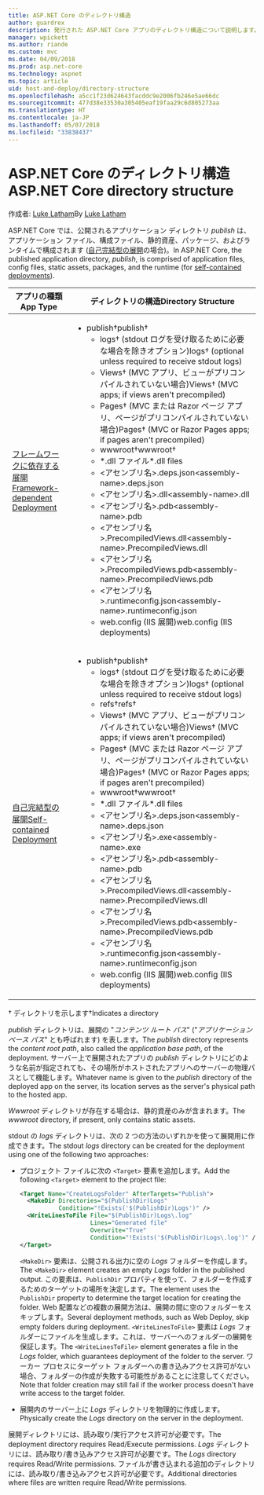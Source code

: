 ```yaml
---
title: ASP.NET Core のディレクトリ構造
author: guardrex
description: 発行された ASP.NET Core アプリのディレクトリ構造について説明します。
manager: wpickett
ms.author: riande
ms.custom: mvc
ms.date: 04/09/2018
ms.prod: asp.net-core
ms.technology: aspnet
ms.topic: article
uid: host-and-deploy/directory-structure
ms.openlocfilehash: a5cc1f23d624643facddc9e2006fb246e5ae66dc
ms.sourcegitcommit: 477d38e33530a305405eaf19faa29c6d805273aa
ms.translationtype: HT
ms.contentlocale: ja-JP
ms.lasthandoff: 05/07/2018
ms.locfileid: "33838437"
---
```

# <a name="aspnet-core-directory-structure"></a><span data-ttu-id="e9f0b-103">ASP.NET Core のディレクトリ構造</span><span class="sxs-lookup"><span data-stu-id="e9f0b-103">ASP.NET Core directory structure</span></span>

<span data-ttu-id="e9f0b-104">作成者: [Luke Latham](https://github.com/guardrex)</span><span class="sxs-lookup"><span data-stu-id="e9f0b-104">By [Luke Latham](https://github.com/guardrex)</span></span>

<span data-ttu-id="e9f0b-105">ASP.NET Core では、公開されるアプリケーション ディレクトリ *publish* は、アプリケーション ファイル、構成ファイル、静的資産、パッケージ、およびランタイムで構成されます ([自己完結型の展開](/dotnet/core/deploying/#self-contained-deployments-scd)の場合)。</span><span class="sxs-lookup"><span data-stu-id="e9f0b-105">In ASP.NET Core, the published application directory, *publish*, is comprised of application files, config files, static assets, packages, and the runtime (for [self-contained deployments](/dotnet/core/deploying/#self-contained-deployments-scd)).</span></span>


| <span data-ttu-id="e9f0b-106">アプリの種類</span><span class="sxs-lookup"><span data-stu-id="e9f0b-106">App Type</span></span> | <span data-ttu-id="e9f0b-107">ディレクトリの構造</span><span class="sxs-lookup"><span data-stu-id="e9f0b-107">Directory Structure</span></span> |
| -------- | ------------------- |
| [<span data-ttu-id="e9f0b-108">フレームワークに依存する展開</span><span class="sxs-lookup"><span data-stu-id="e9f0b-108">Framework-dependent Deployment</span></span>](/dotnet/core/deploying/#framework-dependent-deployments-fdd) | <ul><li><span data-ttu-id="e9f0b-109">publish&dagger;</span><span class="sxs-lookup"><span data-stu-id="e9f0b-109">publish&dagger;</span></span><ul><li><span data-ttu-id="e9f0b-110">logs&dagger; (stdout ログを受け取るために必要な場合を除きオプション)</span><span class="sxs-lookup"><span data-stu-id="e9f0b-110">logs&dagger; (optional unless required to receive stdout logs)</span></span></li><li><span data-ttu-id="e9f0b-111">Views&dagger; (MVC アプリ、ビューがプリコンパイルされていない場合)</span><span class="sxs-lookup"><span data-stu-id="e9f0b-111">Views&dagger; (MVC apps; if views aren't precompiled)</span></span></li><li><span data-ttu-id="e9f0b-112">Pages&dagger; (MVC または Razor ページ アプリ、ページがプリコンパイルされていない場合)</span><span class="sxs-lookup"><span data-stu-id="e9f0b-112">Pages&dagger; (MVC or Razor Pages apps; if pages aren't precompiled)</span></span></li><li><span data-ttu-id="e9f0b-113">wwwroot&dagger;</span><span class="sxs-lookup"><span data-stu-id="e9f0b-113">wwwroot&dagger;</span></span></li><li><span data-ttu-id="e9f0b-114">\*\.dll ファイル</span><span class="sxs-lookup"><span data-stu-id="e9f0b-114">\*\.dll files</span></span></li><li><span data-ttu-id="e9f0b-115">\<アセンブリ名>.deps.json</span><span class="sxs-lookup"><span data-stu-id="e9f0b-115">\<assembly-name>.deps.json</span></span></li><li><span data-ttu-id="e9f0b-116">\<アセンブリ名>.dll</span><span class="sxs-lookup"><span data-stu-id="e9f0b-116">\<assembly-name>.dll</span></span></li><li><span data-ttu-id="e9f0b-117">\<アセンブリ名>.pdb</span><span class="sxs-lookup"><span data-stu-id="e9f0b-117">\<assembly-name>.pdb</span></span></li><li><span data-ttu-id="e9f0b-118">\<アセンブリ名>.PrecompiledViews.dll</span><span class="sxs-lookup"><span data-stu-id="e9f0b-118">\<assembly-name>.PrecompiledViews.dll</span></span></li><li><span data-ttu-id="e9f0b-119">\<アセンブリ名>.PrecompiledViews.pdb</span><span class="sxs-lookup"><span data-stu-id="e9f0b-119">\<assembly-name>.PrecompiledViews.pdb</span></span></li><li><span data-ttu-id="e9f0b-120">\<アセンブリ名>.runtimeconfig.json</span><span class="sxs-lookup"><span data-stu-id="e9f0b-120">\<assembly-name>.runtimeconfig.json</span></span></li><li><span data-ttu-id="e9f0b-121">web.config (IIS 展開)</span><span class="sxs-lookup"><span data-stu-id="e9f0b-121">web.config (IIS deployments)</span></span></li></ul></li></ul> |
| [<span data-ttu-id="e9f0b-122">自己完結型の展開</span><span class="sxs-lookup"><span data-stu-id="e9f0b-122">Self-contained Deployment</span></span>](/dotnet/core/deploying/#self-contained-deployments-scd) | <ul><li><span data-ttu-id="e9f0b-123">publish&dagger;</span><span class="sxs-lookup"><span data-stu-id="e9f0b-123">publish&dagger;</span></span><ul><li><span data-ttu-id="e9f0b-124">logs&dagger; (stdout ログを受け取るために必要な場合を除きオプション)</span><span class="sxs-lookup"><span data-stu-id="e9f0b-124">logs&dagger; (optional unless required to receive stdout logs)</span></span></li><li><span data-ttu-id="e9f0b-125">refs&dagger;</span><span class="sxs-lookup"><span data-stu-id="e9f0b-125">refs&dagger;</span></span></li><li><span data-ttu-id="e9f0b-126">Views&dagger; (MVC アプリ、ビューがプリコンパイルされていない場合)</span><span class="sxs-lookup"><span data-stu-id="e9f0b-126">Views&dagger; (MVC apps; if views aren't precompiled)</span></span></li><li><span data-ttu-id="e9f0b-127">Pages&dagger; (MVC または Razor ページ アプリ、ページがプリコンパイルされていない場合)</span><span class="sxs-lookup"><span data-stu-id="e9f0b-127">Pages&dagger; (MVC or Razor Pages apps; if pages aren't precompiled)</span></span></li><li><span data-ttu-id="e9f0b-128">wwwroot&dagger;</span><span class="sxs-lookup"><span data-stu-id="e9f0b-128">wwwroot&dagger;</span></span></li><li><span data-ttu-id="e9f0b-129">\*.dll ファイル</span><span class="sxs-lookup"><span data-stu-id="e9f0b-129">\*.dll files</span></span></li><li><span data-ttu-id="e9f0b-130">\<アセンブリ名>.deps.json</span><span class="sxs-lookup"><span data-stu-id="e9f0b-130">\<assembly-name>.deps.json</span></span></li><li><span data-ttu-id="e9f0b-131">\<アセンブリ名>.exe</span><span class="sxs-lookup"><span data-stu-id="e9f0b-131">\<assembly-name>.exe</span></span></li><li><span data-ttu-id="e9f0b-132">\<アセンブリ名>.pdb</span><span class="sxs-lookup"><span data-stu-id="e9f0b-132">\<assembly-name>.pdb</span></span></li><li><span data-ttu-id="e9f0b-133">\<アセンブリ名>.PrecompiledViews.dll</span><span class="sxs-lookup"><span data-stu-id="e9f0b-133">\<assembly-name>.PrecompiledViews.dll</span></span></li><li><span data-ttu-id="e9f0b-134">\<アセンブリ名>.PrecompiledViews.pdb</span><span class="sxs-lookup"><span data-stu-id="e9f0b-134">\<assembly-name>.PrecompiledViews.pdb</span></span></li><li><span data-ttu-id="e9f0b-135">\<アセンブリ名>.runtimeconfig.json</span><span class="sxs-lookup"><span data-stu-id="e9f0b-135">\<assembly-name>.runtimeconfig.json</span></span></li><li><span data-ttu-id="e9f0b-136">web.config (IIS 展開)</span><span class="sxs-lookup"><span data-stu-id="e9f0b-136">web.config (IIS deployments)</span></span></li></ul></li></ul> |

<span data-ttu-id="e9f0b-137">&dagger; ディレクトリを示します</span><span class="sxs-lookup"><span data-stu-id="e9f0b-137">&dagger;Indicates a directory</span></span>

<span data-ttu-id="e9f0b-138">*publish* ディレクトリは、展開の "*コンテンツ ルート パス*" ("*アプリケーション ベース パス*" とも呼ばれます) を表します。</span><span class="sxs-lookup"><span data-stu-id="e9f0b-138">The *publish* directory represents the *content root path*, also called the *application base path*, of the deployment.</span></span> <span data-ttu-id="e9f0b-139">サーバー上で展開されたアプリの *publish* ディレクトリにどのような名前が指定されても、その場所がホストされたアプリへのサーバーの物理パスとして機能します。</span><span class="sxs-lookup"><span data-stu-id="e9f0b-139">Whatever name is given to the *publish* directory of the deployed app on the server, its location serves as the server's physical path to the hosted app.</span></span>

<span data-ttu-id="e9f0b-140">*Wwwroot* ディレクトリが存在する場合は、静的資産のみが含まれます。</span><span class="sxs-lookup"><span data-stu-id="e9f0b-140">The *wwwroot* directory, if present, only contains static assets.</span></span>

<span data-ttu-id="e9f0b-141">stdout の *logs* ディレクトリは、次の 2 つの方法のいずれかを使って展開用に作成できます。</span><span class="sxs-lookup"><span data-stu-id="e9f0b-141">The stdout *logs* directory can be created for the deployment using one of the following two approaches:</span></span>

* <span data-ttu-id="e9f0b-142">プロジェクト ファイルに次の `<Target>` 要素を追加します。</span><span class="sxs-lookup"><span data-stu-id="e9f0b-142">Add the following `<Target>` element to the project file:</span></span>

   ```xml
   <Target Name="CreateLogsFolder" AfterTargets="Publish">
     <MakeDir Directories="$(PublishDir)Logs" 
              Condition="!Exists('$(PublishDir)Logs')" />
     <WriteLinesToFile File="$(PublishDir)Logs\.log" 
                       Lines="Generated file" 
                       Overwrite="True" 
                       Condition="!Exists('$(PublishDir)Logs\.log')" />
   </Target>
   ```

   <span data-ttu-id="e9f0b-143">`<MakeDir>` 要素は、公開される出力に空の *Logs* フォルダーを作成します。</span><span class="sxs-lookup"><span data-stu-id="e9f0b-143">The `<MakeDir>` element creates an empty *Logs* folder in the published output.</span></span> <span data-ttu-id="e9f0b-144">この要素は、`PublishDir` プロパティを使って、フォルダーを作成するためのターゲットの場所を決定します。</span><span class="sxs-lookup"><span data-stu-id="e9f0b-144">The element uses the `PublishDir` property to determine the target location for creating the folder.</span></span> <span data-ttu-id="e9f0b-145">Web 配置などの複数の展開方法は、展開の間に空のフォルダーをスキップします。</span><span class="sxs-lookup"><span data-stu-id="e9f0b-145">Several deployment methods, such as Web Deploy, skip empty folders during deployment.</span></span> <span data-ttu-id="e9f0b-146">`<WriteLinesToFile>` 要素は *Logs* フォルダーにファイルを生成します。これは、サーバーへのフォルダーの展開を保証します。</span><span class="sxs-lookup"><span data-stu-id="e9f0b-146">The `<WriteLinesToFile>` element generates a file in the *Logs* folder, which guarantees deployment of the folder to the server.</span></span> <span data-ttu-id="e9f0b-147">ワーカー プロセスにターゲット フォルダーへの書き込みアクセス許可がない場合、フォルダーの作成が失敗する可能性があることに注意してください。</span><span class="sxs-lookup"><span data-stu-id="e9f0b-147">Note that folder creation may still fail if the worker process doesn't have write access to the target folder.</span></span>

* <span data-ttu-id="e9f0b-148">展開内のサーバー上に *Logs* ディレクトリを物理的に作成します。</span><span class="sxs-lookup"><span data-stu-id="e9f0b-148">Physically create the *Logs* directory on the server in the deployment.</span></span>

<span data-ttu-id="e9f0b-149">展開ディレクトリには、読み取り/実行アクセス許可が必要です。</span><span class="sxs-lookup"><span data-stu-id="e9f0b-149">The deployment directory requires Read/Execute permissions.</span></span> <span data-ttu-id="e9f0b-150">*Logs* ディレクトリには、読み取り/書き込みアクセス許可が必要です。</span><span class="sxs-lookup"><span data-stu-id="e9f0b-150">The *Logs* directory requires Read/Write permissions.</span></span> <span data-ttu-id="e9f0b-151">ファイルが書き込まれる追加のディレクトリには、読み取り/書き込みアクセス許可が必要です。</span><span class="sxs-lookup"><span data-stu-id="e9f0b-151">Additional directories where files are written require Read/Write permissions.</span></span>
